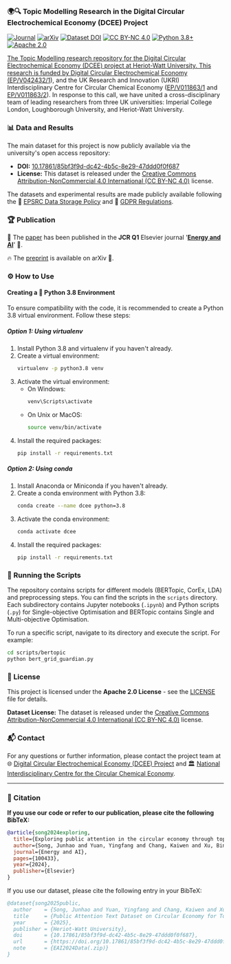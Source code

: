 ### 🌍🔍 Topic Modelling Research in the Digital Circular Electrochemical Economy (DCEE) Project

<p align="left">
  <a href="https://www.sciencedirect.com/science/article/pii/S2666546824000995"><img src="https://img.shields.io/badge/Journal-Energy%20and%20AI-orange.svg?logo=elsevier" alt="Journal"></a>
  <a href="https://arxiv.org/abs/2405.10452"><img src="https://img.shields.io/badge/arXiv-2405.10452-b31b1b.svg?logo=arxiv" alt="arXiv"></a>
  <a href="https://doi.org/10.17861/85bf3f9d-dc42-4b5c-8e29-47ddd0f0f687"><img src="https://img.shields.io/badge/dataset-DOI%3A10.17861%2F85bf3f9d--dc42--4b5c--8e29--47ddd0f0f687-blue.svg?logo=dataverse" alt="Dataset DOI"></a>
  <a href="https://creativecommons.org/licenses/by-nc/4.0/"><img src="https://img.shields.io/badge/Data%20License-CC%20BY--NC%204.0-lightgrey.svg?logo=creativecommons" alt="CC BY-NC 4.0"></a>
  <a href="https://www.python.org/"><img src="https://img.shields.io/badge/python-3.8%2B-blue.svg?logo=python" alt="Python 3.8+">
  <a href="https://www.apache.org/licenses/LICENSE-2.0"><img src="https://img.shields.io/badge/License-Apache%202.0-green.svg?logo=apache" alt="Apache 2.0">
</p>

The Topic Modelling research repository for the Digital Circular Electrochemical Economy (DCEE) project at Heriot-Watt University. This research is funded by Digital Circular Electrochemical Economy ([EP/V042432/1](https://gow.epsrc.ukri.org/NGBOViewGrant.aspx?GrantRef=EP/V042432/1)), and the UK Research and Innovation (UKRI) Interdisciplinary Centre for Circular Chemical Economy ([EP/V011863/1](https://gow.epsrc.ukri.org/NGBOViewGrant.aspx?GrantRef=EP/V011863/1) and [EP/V011863/2](https://gow.epsrc.ukri.org/NGBOViewGrant.aspx?GrantRef=EP/V011863/2)). In response to this call, we have united a cross-disciplinary team of leading researchers from three UK universities: Imperial College London, Loughborough University, and Heriot-Watt University.

### 📊 Data and Results

The main dataset for this project is now publicly available via the university's open access repository:

- **DOI:** [10.17861/85bf3f9d-dc42-4b5c-8e29-47ddd0f0f687](https://doi.org/10.17861/85bf3f9d-dc42-4b5c-8e29-47ddd0f0f687)
- **License:** This dataset is released under the [Creative Commons Attribution-NonCommercial 4.0 International (CC BY-NC 4.0)](https://creativecommons.org/licenses/by-nc/4.0/) license.

The datasets and experimental results are made publicly available following the 🔐 [EPSRC Data Storage Policy](https://www.ukri.org/who-we-are/epsrc/our-policies-and-standards/policy-framework-on-research-data/principles/) and 📜 [GDPR Regulations](https://gdpr-info.eu/).

### 🏆 Publication

🎊 The [paper](https://www.sciencedirect.com/science/article/pii/S2666546824000995) has been published in the **JCR Q1** Elsevier journal '**[Energy and AI](https://www.sciencedirect.com/journal/energy-and-ai)**' 🎉. 

🔥 The [preprint](https://arxiv.org/abs/2405.10452) is available on arXiv 🚀.

### ⚙️ How to Use

#### Creating a 🐍 Python 3.8 Environment

To ensure compatibility with the code, it is recommended to create a Python 3.8 virtual environment. Follow these steps:

##### Option 1: Using virtualenv

1. Install Python 3.8 and virtualenv if you haven't already.
2. Create a virtual environment:
   ```sh
   virtualenv -p python3.8 venv
   ```
3. Activate the virtual environment:
   - On Windows:
     ```sh
     venv\Scripts\activate
     ```
   - On Unix or MacOS:
     ```sh
     source venv/bin/activate
     ```
4. Install the required packages:
   ```sh
   pip install -r requirements.txt
   ```

##### Option 2: Using conda

1. Install Anaconda or Miniconda if you haven't already.
2. Create a conda environment with Python 3.8:
   ```sh
   conda create --name dcee python=3.8
   ```
3. Activate the conda environment:
   ```sh
   conda activate dcee
   ```
4. Install the required packages:
   ```sh
   pip install -r requirements.txt
   ```

### 🚀 Running the Scripts

The repository contains scripts for different models (BERTopic, CorEx, LDA) and preprocessing steps. You can find the scripts in the `scripts` directory. Each subdirectory contains Jupyter notebooks (`.ipynb`) and Python scripts (`.py`) for Single-objective Optimisation and BERTopic contains Single and Multi-objective Optimisation.

To run a specific script, navigate to its directory and execute the script. For example:
```sh
cd scripts/bertopic
python bert_grid_guardian.py
```

### 📜 License

This project is licensed under the **Apache 2.0 License** - see the [LICENSE](LICENSE) file for details.

**Dataset License:** The dataset is released under the [Creative Commons Attribution-NonCommercial 4.0 International (CC BY-NC 4.0)](https://creativecommons.org/licenses/by-nc/4.0/) license.

### 📬 Contact

For any questions or further information, please contact the project team at 🌐 [Digital Circular Electrochemical Economy (DCEE) Project](https://dcee.org.uk/) and 🏛️ [National Interdisciplinary Centre for the Circular Chemical Economy](https://www.circular-chemical.org/).

---

### 🔖 Citation

**If you use our code or refer to our publication, please cite the following BibTeX:**

```bibtex
@article{song2024exploring,
  title={Exploring public attention in the circular economy through topic modelling with twin hyperparameter optimisation},
  author={Song, Junhao and Yuan, Yingfang and Chang, Kaiwen and Xu, Bing and Xuan, Jin and Pang, Wei},
  journal={Energy and AI},
  pages={100433},
  year={2024},
  publisher={Elsevier}
}
```

If you use our dataset, please cite the following entry in your BibTeX:

```bibtex
@dataset{song2025public,
  author    = {Song, Junhao and Yuan, Yingfang and Chang, Kaiwen and Xu, Bing and Xuan, Jin and Pang, Wei},
  title     = {Public Attention Text Dataset on Circular Economy for Topic Modelling},
  year      = {2025},
  publisher = {Heriot-Watt University},
  doi       = {10.17861/85bf3f9d-dc42-4b5c-8e29-47ddd0f0f687},
  url       = {https://doi.org/10.17861/85bf3f9d-dc42-4b5c-8e29-47ddd0f0f687},
  note      = {EAI2024Data(.zip)}
}
```